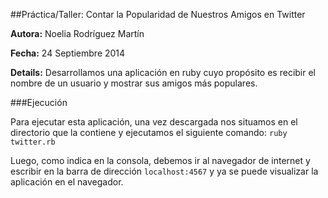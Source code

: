##Práctica/Taller: Contar la Popularidad de Nuestros Amigos en Twitter

**Autora:** Noelia Rodríguez Martín

**Fecha:** 24 Septiembre 2014

**Details:** Desarrollamos una aplicación en ruby cuyo propósito es recibir el nombre de un usuario y mostrar sus amigos más populares.

###Ejecución

Para ejecutar esta aplicación, una vez descargada nos situamos en el directorio que la contiene y ejecutamos el siguiente 
comando:
`ruby twitter.rb`

Luego, como indica en la consola, debemos ir al navegador de internet y escribir en la barra de dirección `localhost:4567` y ya
se puede visualizar la aplicación en el navegador. 